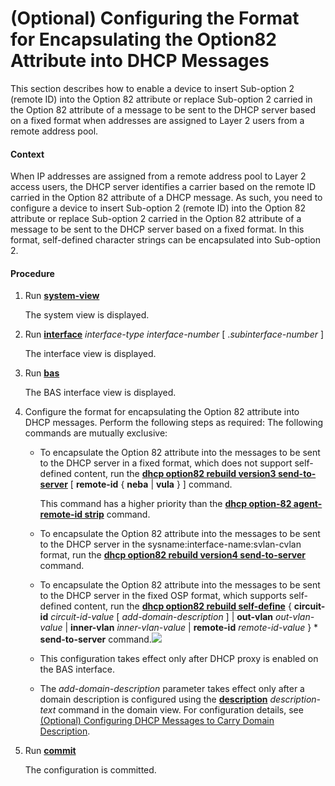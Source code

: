 (Optional) Configuring the Format for Encapsulating the Option82 Attribute into DHCP Messages
=============================================================================================

This section describes how to enable a device to insert Sub-option 2 (remote ID) into the Option 82 attribute or replace Sub-option 2 carried in the Option 82 attribute of a message to be sent to the DHCP server based on a fixed format when addresses are assigned to Layer 2 users from a remote address pool.

#### Context

When IP addresses are assigned from a remote address pool to Layer 2 access users, the DHCP server identifies a carrier based on the remote ID carried in the Option 82 attribute of a DHCP message. As such, you need to configure a device to insert Sub-option 2 (remote ID) into the Option 82 attribute or replace Sub-option 2 carried in the Option 82 attribute of a message to be sent to the DHCP server based on a fixed format. In this format, self-defined character strings can be encapsulated into Sub-option 2.


#### Procedure

1. Run [**system-view**](cmdqueryname=system-view)
   
   
   
   The system view is displayed.
2. Run [**interface**](cmdqueryname=interface) *interface-type* *interface-number* [ .*subinterface-number* ]
   
   
   
   The interface view is displayed.
3. Run [**bas**](cmdqueryname=bas)
   
   
   
   The BAS interface view is displayed.
4. Configure the format for encapsulating the Option 82 attribute into DHCP messages. Perform the following steps as required: The following commands are mutually exclusive:
   
   
   * To encapsulate the Option 82 attribute into the messages to be sent to the DHCP server in a fixed format, which does not support self-defined content, run the [**dhcp option82 rebuild version3 send-to-server**](cmdqueryname=dhcp+option82+rebuild+version3+send-to-server) [ **remote-id** { **neba** | **vula** } ] command.
     
     This command has a higher priority than the [**dhcp option-82 agent-remote-id strip**](cmdqueryname=dhcp+option-82+agent-remote-id+strip) command.
   * To encapsulate the Option 82 attribute into the messages to be sent to the DHCP server in the sysname:interface-name:svlan-cvlan format, run the [**dhcp option82 rebuild version4 send-to-server**](cmdqueryname=dhcp+option82+rebuild+version4+send-to-server) command.
   * To encapsulate the Option 82 attribute into the messages to be sent to the DHCP server in the fixed OSP format, which supports self-defined content, run the [**dhcp option82 rebuild self-define**](cmdqueryname=dhcp+option82+rebuild+self-define) { **circuit-id** *circuit-id-value* [ *add-domain-description* ] | **out-vlan** *out-vlan-value* | **inner-vlan** *inner-vlan-value* | **remote-id** *remote-id-value* } \* **send-to-server** command.![](../../../../public_sys-resources/note_3.0-en-us.png) 
   * This configuration takes effect only after DHCP proxy is enabled on the BAS interface.
   * The *add-domain-description* parameter takes effect only after a domain description is configured using the [**description**](cmdqueryname=description) *description-text* command in the domain view. For configuration details, see [(Optional) Configuring DHCP Messages to Carry Domain Description](dc_ne_aaa_cfg_1124.html).
5. Run [**commit**](cmdqueryname=commit)
   
   
   
   The configuration is committed.